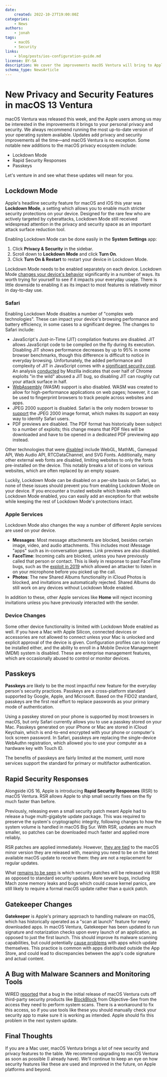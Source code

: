 ```yaml
---
date:
    created: 2022-10-27T19:00:00Z
categories:
    - News
authors:
    - jonah
tags:
    - macOS
    - Security
links:
    - blog/posts/ios-configuration-guide.md
license: BY-SA
description: We cover the improvements macOS Ventura will bring to Apple users when it comes to personal privacy and security.
schema_type: NewsArticle
---
```

# New Privacy and Security Features in macOS 13 Ventura

macOS Ventura was released this week, and the Apple users among us may be interested in the improvements it brings to your personal privacy and security. We always recommend running the most up-to-date version of your operating system available. Updates add privacy and security improvements all the time—and macOS Ventura is no exception.<!-- more --> Some notable new additions to the macOS privacy ecosystem include:

- Lockdown Mode
- Rapid Security Responses
- Passkeys

Let's venture in and see what these updates will mean for you.

## Lockdown Mode

Apple's headline security feature for macOS and iOS this year was **Lockdown Mode**, a setting which allows you to enable much stricter security protections on your device. Designed for the rare few who are actively targeted by cyberattacks, Lockdown Mode still received widespread attention in the privacy and security space as an important attack surface reduction tool.

Enabling Lockdown Mode can be done easily in the **System Settings** app:

1. Click **Privacy & Security** in the sidebar.
2. Scroll down to **Lockdown Mode** and click **Turn On**.
3. Click **Turn On & Restart** to restart your device in Lockdown Mode.

Lockdown Mode needs to be enabled separately on each device. Lockdown Mode [changes your device's behavior](https://support.apple.com/en-us/HT212650) significantly in a number of ways. Its worth trying for yourself to see if it impacts your everyday usage. There is little downside to enabling it as its impact to most features is relatively minor in day-to-day use.

### Safari

Enabling Lockdown Mode disables a number of "complex web technologies". These can impact your device's browsing performance and battery efficiency, in some cases to a significant degree. The changes to Safari include:

- JavaScript's Just-in-Time (JIT) compilation features are disabled. JIT allows JavaScript code to be compiled on the fly during its execution. Disabling JIT shows performance decreases by up to 95% in some browser benchmarks, though this difference is difficult to notice in everyday browsing. Unfortunately, the added performance and complexity of JIT in JavaScript comes with a [significant security cost](https://microsoftedge.github.io/edgevr/posts/Super-Duper-Secure-Mode/). An analysis [conducted](https://docs.google.com/spreadsheets/d/1FslzTx4b7sKZK4BR-DpO45JZNB1QZF9wuijK3OxBwr0/edit#gid=0) by Mozilla indicates that over half of Chrome exploits "in the wild" abused a JIT bug, so disabling JIT can roughly cut your attack surface in half.
- [WebAssembly](https://en.wikipedia.org/wiki/WebAssembly) (WASM) support is also disabled. WASM was created to allow for high-performance applications on web pages; however, it can be used to fingerprint browsers to track people across websites and apps.
- JPEG 2000 support is disabled. Safari is the only modern browser to [support](https://caniuse.com/jpeg2000) the JPEG 2000 image format, which makes its support an easy way to identify Safari users.
- PDF previews are disabled. The PDF format has historically been subject to a number of exploits; this change means that PDF files will be downloaded and have to be opened in a dedicated PDF previewing app instead.

Other technologies that were [disabled](https://blog.alexi.sh/posts/2022/07/lockdown-jsc/) include WebGL, MathML, Gamepad API, Web Audio API, RTCDataChannel, and SVG Fonts. Additionally, many other external web fonts are disabled, limiting websites to only the fonts pre-installed on the device. This notably breaks a lot of icons on various websites, which are often replaced by an empty square.

Luckily, Lockdown Mode can be disabled on a per-site basis on Safari, so none of these issues should prevent you from enabling Lockdown Mode on your device. If you encounter a trusted website which breaks with Lockdown Mode enabled, you can easily add an exception for that website while keeping the rest of Lockdown Mode's protections intact.

### Apple Services

Lockdown Mode also changes the way a number of different Apple services are used on your device.

- **Messages**: Most message attachments are blocked, besides certain image, video, and audio attachments. This includes most iMessage "apps" such as in-conversation games. Link previews are also disabled.
- **FaceTime**: Incoming calls are blocked, unless you have previously called that person or contact. This is likely in response to past FaceTime bugs, such as the [exploit in 2019](https://9to5mac.com/2019/01/28/facetime-bug-hear-audio/) which allowed an attacker to listen in on your microphone before you picked up the call.
- **Photos**: The new Shared Albums functionality in iCloud Photos is blocked, and invitations are automatically rejected. Shared Albums do still work on any devices without Lockdown Mode enabled.

In addition to these, other Apple services like **Home** will reject incoming invitations unless you have previously interacted with the sender.

### Device Changes

Some other device functionality is limited with Lockdown Mode enabled as well. If you have a Mac with Apple Silicon, connected devices or accessories are not allowed to connect unless your Mac is unlocked and explicit approval of the device is given. Configuration profiles can no longer be installed either, and the ability to enroll in a Mobile Device Management (MDM) system is disabled. These are enterprise management features, which are occasionally abused to control or monitor devices.

## Passkeys

**Passkeys** are likely to be the most impactful new feature for the everyday person's security practices. Passkeys are a cross-platform standard supported by Google, Apple, and Microsoft. Based on the FIDO2 standard, passkeys are the first real effort to replace passwords as your primary mode of authentication.

Using a passkey stored on your phone is supported by most browsers in macOS, but only Safari currently allows you to use a passkey stored on your Mac. Passkeys generated on your iPhone or Mac are stored in iCloud Keychain, which is end-to-end encrypted with your phone or computer's lock screen password. In Safari, passkeys are replacing the single-device WebAuthn registration, which allowed you to use your computer as a hardware key with Touch ID.

The benefits of passkeys are fairly limited at the moment, until more services support the standard for primary or multifactor authentication.

## Rapid Security Responses

Alongside iOS 16, Apple is introducing **Rapid Security Responses** (RSR) to macOS Ventura. RSR allows Apple to ship small security fixes on the fly much faster than before.

Previously, releasing even a small security patch meant Apple had to release a huge multi-gigabyte update package. This was required to preserve the system's cryptographic integrity, following changes to how the system volume is handled in macOS Big Sur. With RSR, updates are much smaller, so patches can be downloaded much faster and applied more reliably.

RSR patches are applied immediately. However, [they are tied](https://support.apple.com/guide/deployment/whats-new-dep950aed53e/1/web/1.0) to the macOS minor version they are released with, meaning you need to be on the latest available macOS update to receive them: they are not a replacement for regular updates.

What [remains to be seen](https://eclecticlight.co/2022/09/22/apple-can-patch-ventura-on-the-fly-rsr-is-coming/) is which security patches will be released via RSR as opposed to standard security updates. More severe bugs, including Mach zone memory leaks and bugs which could cause kernel panics, are still likely to require a formal macOS update rather than a quick patch.

## Gatekeeper Changes

**Gatekeeper** is Apple's primary approach to handling malware on macOS, which has historically operated as a "scan at launch" feature for newly downloaded apps. In macOS Ventura, Gatekeeper has been updated to run signature and notarization checks upon every launch of an application, as opposed to just the first launch. This should improve its malware scanning capabilities, but could potentially [cause problems](https://eclecticlight.co/2022/09/24/why-some-apps-wont-run-in-ventura-and-how-to-fix-it/) with apps which update themselves. This practice is common with apps distributed outside the App Store, and could lead to discrepancies between the app's code signature and actual content.

## A Bug with Malware Scanners and Monitoring Tools

WIRED [reported](https://www.wired.com/story/apple-macos-ventura-bug-security-tools/) that a bug in the initial release of macOS Ventura cuts off third-party security products like [BlockBlock](https://objective-see.org/products/blockblock.html) from Objective-See from the access they need to perform system scans. There is a workaround to fix this access, so if you use tools like these you should manually check your security app to make sure it is working as intended. Apple should fix this problem in the next system update.

## Final Thoughts

If you are a Mac user, macOS Ventura brings a lot of new security and privacy features to the table. We recommend upgrading to macOS Ventura as soon as possible (I already have). We'll continue to keep an eye on how security features like these are used and improved in the future, on Apple platforms and beyond.

